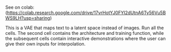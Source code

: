 See on colab: (https://colab.research.google.com/drive/17vrHotYJ0FYI2dUtnA6Ty56Vu5BWS9LH?usp=sharing)

This is a VAE that maps text to a latent space instead of images. Run all the cells. The second cell contains the architecture and training function, while the subsequent cells contain interactive demonstrations where the user can give their own inputs for interpolation.
